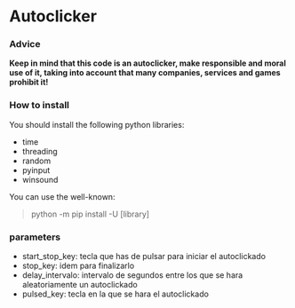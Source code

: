 # Autoclicker 

### Advice
**Keep in mind that this code is an autoclicker, make responsible and moral use of it, taking into account that many companies, services and games prohibit it!**

### How to install
You should install the following python libraries:
- time
- threading
- random
- pyinput
- winsound
  
You can use the well-known:
> python -m pip install -U [library]

### parameters

- start_stop_key: tecla que has de pulsar para iniciar el autoclickado
- stop_key: idem para finalizarlo
- delay_intervalo: intervalo de segundos entre los que se hara aleatoriamente un autoclickado
- pulsed_key: tecla en la que se hara el autoclickado
